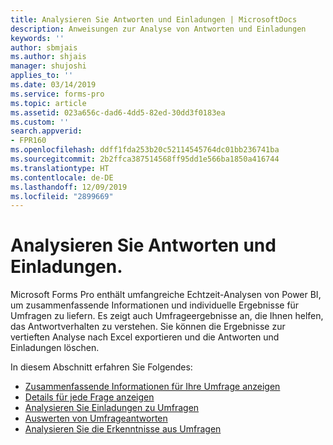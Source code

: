 ```yaml
---
title: Analysieren Sie Antworten und Einladungen | MicrosoftDocs
description: Anweisungen zur Analyse von Antworten und Einladungen
keywords: ''
author: sbmjais
ms.author: shjais
manager: shujoshi
applies_to: ''
ms.date: 03/14/2019
ms.service: forms-pro
ms.topic: article
ms.assetid: 023a656c-dad6-4dd5-82ed-30dd3f0183ea
ms.custom: ''
search.appverid:
- FPR160
ms.openlocfilehash: ddff1fda253b20c52114545764dc01bb236741ba
ms.sourcegitcommit: 2b2ffca387514568ff95dd1e566ba1850a416744
ms.translationtype: HT
ms.contentlocale: de-DE
ms.lasthandoff: 12/09/2019
ms.locfileid: "2899669"
---
```

# <a name="analyze-responses-and-invitations"></a>Analysieren Sie Antworten und Einladungen.

Microsoft Forms Pro enthält umfangreiche Echtzeit-Analysen von Power BI, um zusammenfassende Informationen und individuelle Ergebnisse für Umfragen zu liefern. Es zeigt auch Umfrageergebnisse an, die Ihnen helfen, das Antwortverhalten zu verstehen. Sie können die Ergebnisse zur vertieften Analyse nach Excel exportieren und die Antworten und Einladungen löschen.

In diesem Abschnitt erfahren Sie Folgendes:

- [Zusammenfassende Informationen für Ihre Umfrage anzeigen](view-summary-information.md)  
- [Details für jede Frage anzeigen](view-details-each-question.md)  
- [Analysieren Sie Einladungen zu Umfragen](analyze-survey-invitations.md)  
- [Auswerten von Umfrageantworten](analyze-survey-responses.md)  
- [Analysieren Sie die Erkenntnisse aus Umfragen](analyze-survey-insights.md) 
